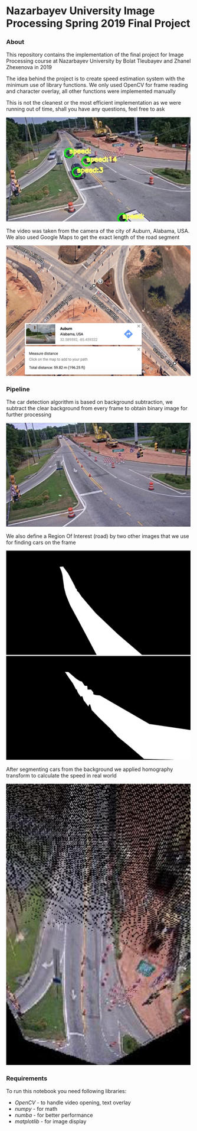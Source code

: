 # Nazarbayev University Image Processing Spring 2019 Final Project


### About

This repository contains the implementation of the final project for Image Processing course at Nazarbayev University by Bolat Tleubayev and Zhanel Zhexenova in 2019

The idea behind the project is to create speed estimation system with the minimum use of library functions. We only used OpenCV for frame reading and character overlay, all other functions were implemented manually

This is not the cleanest or the most efficient implementation as we were running out of time, shall you have any questions, feel free to ask

<p>
  <img src="images/example.jpg" width="500" />
</p>

The video was taken from the camera of the city of Auburn, Alabama, USA. We also used Google Maps to get the exact length of the road segment

<p>
  <img src="images/map.png" width="500" />
</p>

### Pipeline

The car detection algorithm is based on background subtraction, we subtract the clear background from every frame to obtain binary image for further processing

<p>
  <img src="images/clear.jpg" width="500" />
</p>

We also define a Region Of Interest (road) by two other images that we use for finding cars on the frame

<p>
  <img src="images/helper2.jpg" width="500" />
  <img src="images/helper3.jpg" width="500" />
</p>

After segmenting cars from the background we  applied homography transform to calculate the speed in real world

<p>
  <img src="images/homogr.jpg" width="500" />
</p>

### Requirements

To run this notebook you need following libraries:

* _OpenCV_ - to handle video opening, text overlay
* _numpy_ - for math
* _numba_ - for better performance 
* _matplotlib_ - for image display
